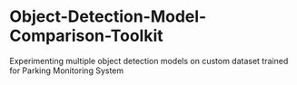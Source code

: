 # Object-Detection-Model-Comparison-Toolkit
Experimenting multiple object detection models on custom dataset trained for Parking Monitoring System
